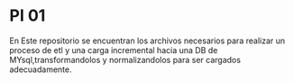 # PI 01

En Este repositorio se encuentran los archivos necesarios para realizar un proceso de etl y una carga incremental hacia una DB de MYsql,transformandolos y normalizandolos para ser cargados adecuadamente.


